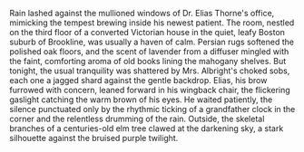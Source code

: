 Rain lashed against the mullioned windows of Dr. Elias Thorne's office, mimicking the tempest brewing inside his newest patient.  The room, nestled on the third floor of a converted Victorian house in the quiet, leafy Boston suburb of Brookline, was usually a haven of calm.  Persian rugs softened the polished oak floors, and the scent of lavender from a diffuser mingled with the faint, comforting aroma of old books lining the mahogany shelves. But tonight, the usual tranquility was shattered by Mrs. Albright's choked sobs, each one a jagged shard against the gentle backdrop. Elias, his brow furrowed with concern, leaned forward in his wingback chair, the flickering gaslight catching the warm brown of his eyes. He waited patiently, the silence punctuated only by the rhythmic ticking of a grandfather clock in the corner and the relentless drumming of the rain.  Outside, the skeletal branches of a centuries-old elm tree clawed at the darkening sky, a stark silhouette against the bruised purple twilight.
